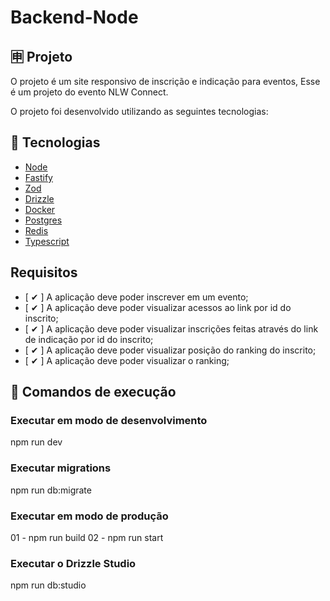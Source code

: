 # Backend-Node

## 🈸 Projeto

O projeto é um site responsivo de inscrição e indicação para eventos, Esse é um projeto do evento NLW Connect.

O projeto foi desenvolvido utilizando as seguintes tecnologias:

## 🚀 Tecnologias

- [Node](https://nodejs.org)
- [Fastify](https://fastify.dev)
- [Zod](https://zod.dev)
- [Drizzle](https://orm.drizzle.team)
- [Docker](https://www.docker.com)
- [Postgres](https://www.postgresql.org)
- [Redis](https://redis.io)
- [Typescript](https://www.typescriptlang.org)

## Requisitos

- [ ✔ ] A aplicação deve poder inscrever em um evento;
- [ ✔ ] A aplicação deve poder visualizar acessos ao link por id do inscrito;
- [ ✔ ] A aplicação deve poder visualizar inscrições feitas através do link de indicação por id do inscrito;
- [ ✔ ] A aplicação deve poder visualizar posição do ranking do inscrito;
- [ ✔ ] A aplicação deve poder visualizar o ranking;

## 🔧 Comandos de execução

### Executar em modo de desenvolvimento
npm run dev

### Executar migrations
npm run db:migrate

### Executar em modo de produção
01 - npm run build
02 - npm run start

### Executar o Drizzle Studio
npm run db:studio

